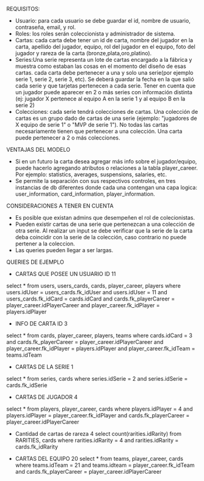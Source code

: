 REQUISITOS:
- Usuario: para cada usuario se debe guardar el id, nombre de usuario, contraseña, email, y rol.
- Roles: los roles serán coleccionista y administrador de sistema.
- Cartas: cada carta debe tener un id de carta, nombre del jugador en la carta, apellido del jugador, equipo, rol del jugador en el equipo, foto del jugador y rareza de la carta (bronze,plata,oro,platino).
- Series:Una serie representa un lote de cartas encargado a la fábrica y muestra como estaban las cosas en el momento del diseño de esas cartas. cada carta debe pertenecer a una y solo una serie(por ejemplo serie 1, serie 2, serie 3, etc). Se deberá guardar la fecha en la que salió cada serie y que tarjetas pertenecen a cada serie. Tener en cuenta que un jugador puede aparecer en 2 o más series con información distinta (ej: jugador X pertenece al equipo A en la serie 1 y al equipo B en la serie 2)
- Colecciones: cada serie tendrá colecciones de cartas. Una colección de cartas es un grupo dado de cartas de una serie (ejemplo: "jugadores de X equipo de serie 1" o "MVP de serie 1"). No todas las cartas necesariamente tienen que pertenecer a una colección. Una carta puede pertenecer a 2 o más colecciones.
  

VENTAJAS DEL MODELO
- Si en un futuro la carta desea agregar más info sobre el jugador/equipo, puede hacerlo agregando atributos o relaciones a la tabla player_career. Por ejemplo: statistics, averages, suspensions, salaries, etc.
- Se permite la separación con sus respectivos controles, en tres instancias de db diferentes donde cada una contengan una capa logica:  user_information, card_information, player_information.


CONSIDERACIONES A TENER EN CUENTA
 - Es posible que existan admins que desempeñen el rol de colecionistas.
 - Pueden existir cartas de una serie que pertenezcan a una colección de otra serie. Al realizar un input se debe verificar que la serie de la carta deba coincidir con la serie de la colección, caso contrario no puede pertener a la coleccion.
 - Las queries pueden llegar a ser largas.


QUERIES DE EJEMPLO

- CARTAS QUE POSEE UN USUARIO ID 11

select * from users, users_cards, cards, player_career, players
where users.idUser = users_cards.fk_idUser
and users.idUser = 11
and users_cards.fk_idCard = cards.idCard
and cards.fk_playerCareer = player_career.idPlayerCareer
and player_career.fk_idPlayer = players.idPlayer



- INFO DE CARTA ID 3

select * from cards, player_career, players, teams
where cards.idCard = 3
and cards.fk_playerCareer = player_career.idPlayerCareer
and player_career.fk_idPlayer = players.idPlayer
and player_career.fk_idTeam = teams.idTeam

- CARTAS DE LA SERIE 1

select * from series, cards
where series.idSerie = 2
and series.idSerie = cards.fk_idSerie


- CARTAS DE JUGADOR 4

select * from players, player_career, cards
where players.idPlayer = 4
and players.idPlayer = player_career.fk_idPlayer
and cards.fk_playerCareer = player_career.idPlayerCareer

- Cantidad de cartas de rareza 4
select count(rarities.idRarity) from RARITIES, cards
where rarities.idRarity = 4
and rarities.idRarity = cards.fk_idRarity

- CARTAS DEL EQUIPO 20
select * from teams, player_career, cards
where teams.idTeam = 21
and teams.idteam = player_career.fk_idTeam
and cards.fk_playerCareer = player_career.idPlayerCareer


